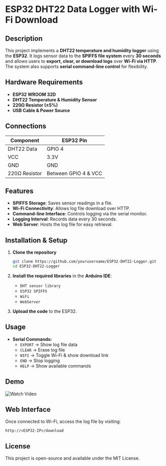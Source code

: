 # **ESP32 DHT22 Data Logger with Wi-Fi Download**  

## **Description**  
This project implements a **DHT22 temperature and humidity logger** using the **ESP32**. It logs sensor data to the **SPIFFS file system** every **30 seconds** and allows users to **export, clear, or download logs** over **Wi-Fi via HTTP**. The system also supports **serial command-line control** for flexibility.  


## **Hardware Requirements**  
- **ESP32 WROOM 32D**  
- **DHT22 Temperature & Humidity Sensor**  
- **220Ω Resistor (±5%)**  
- **USB Cable & Power Source**  

## **Connections**  
| Component  | ESP32 Pin |
|------------|----------|
| DHT22 Data | GPIO 4   |
| VCC        | 3.3V     |
| GND        | GND      |
| 220Ω Resistor | Between GPIO 4 & VCC |


## Features  
- **SPIFFS Storage**: Saves sensor readings in a file.  
- **Wi-Fi Connectivity**: Allows log file download over HTTP.  
- **Command-line Interface**: Controls logging via the serial monitor.  
- **Logging Interval**: Records data every 30 seconds.  
- **Web Server**: Hosts the log file for easy retrieval.  

## Installation & Setup  
1. **Clone the repository**  
   ```bash
   git clone https://github.com/yourusername/ESP32-DHT22-Logger.git  
   cd ESP32-DHT22-Logger  
   ```  

2. **Install the required libraries** in the **Arduino IDE**:  
   - `DHT sensor library`  
   - `ESP32 SPIFFS`  
   - `WiFi`  
   - `WebServer`  

3. **Upload the code** to the ESP32.  

## Usage  
- **Serial Commands:**  
  - `EXPORT` → Show log file data  
  - `CLEAR` → Erase log file  
  - `WIFI` → Toggle Wi-Fi & show download link  
  - `END` → Stop logging  
  - `HELP` → Show available commands  



## Demo  
![Watch Video](https://github.com/user-attachments/assets/aedf5ca2-c170-4966-bd1d-de639a57aaed)

## Web Interface  
Once connected to Wi-Fi, access the log file by visiting:  
```  
http://<ESP32-IP>/download  
```  



## License  
This project is open-source and available under the MIT License.  

